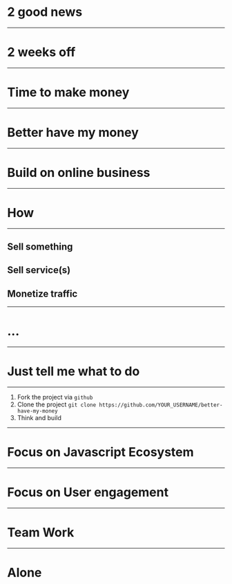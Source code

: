 # 2 good news

---

# 2 weeks off

---

# Time to make money

---

# Better have my money

---

# Build on online business

---

# How

---

## Sell something
## Sell service(s)
## Monetize traffic

---

# ...

---

# Just tell me what to do

---

1. Fork the project via `github`
1. Clone the project `git clone https://github.com/YOUR_USERNAME/better-have-my-money`
1. Think and build

---

# Focus on Javascript Ecosystem

---

# Focus on User engagement

---

# Team Work

---

# Alone
